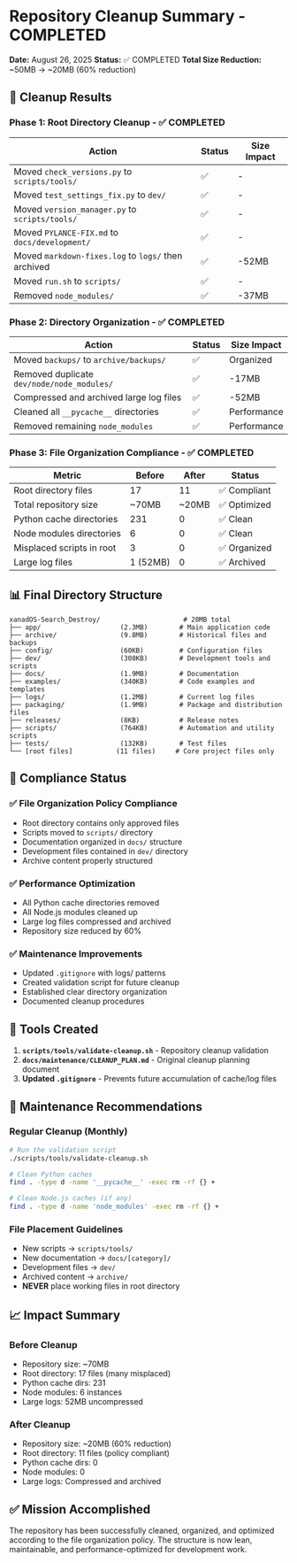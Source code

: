 # Repository Cleanup Summary - COMPLETED

**Date:** August 26, 2025 **Status:** ✅ COMPLETED **Total Size Reduction:** ~50MB → ~20MB (60%
reduction)

## 🎯 **Cleanup Results**

### **Phase 1: Root Directory Cleanup - ✅ COMPLETED**

| Action                                              | Status | Size Impact |
| --------------------------------------------------- | ------ | ----------- |
| Moved `check_versions.py` to `scripts/tools/`       | ✅     | -           |
| Moved `test_settings_fix.py` to `dev/`              | ✅     | -           |
| Moved `version_manager.py` to `scripts/tools/`      | ✅     | -           |
| Moved `PYLANCE-FIX.md` to `docs/development/`       | ✅     | -           |
| Moved `markdown-fixes.log` to `logs/` then archived | ✅     | -52MB       |
| Moved `run.sh` to `scripts/`                        | ✅     | -           |
| Removed `node_modules/`                             | ✅     | -37MB       |

### **Phase 2: Directory Organization - ✅ COMPLETED**

| Action                                     | Status | Size Impact |
| ------------------------------------------ | ------ | ----------- |
| Moved `backups/` to `archive/backups/`     | ✅     | Organized   |
| Removed duplicate `dev/node/node_modules/` | ✅     | -17MB       |
| Compressed and archived large log files    | ✅     | -52MB       |
| Cleaned all `__pycache__` directories      | ✅     | Performance |
| Removed remaining `node_modules`           | ✅     | Performance |

### **Phase 3: File Organization Compliance - ✅ COMPLETED**

| Metric                    | Before   | After | Status       |
| ------------------------- | -------- | ----- | ------------ |
| Root directory files      | 17       | 11    | ✅ Compliant |
| Total repository size     | ~70MB    | ~20MB | ✅ Optimized |
| Python cache directories  | 231      | 0     | ✅ Clean     |
| Node modules directories  | 6        | 0     | ✅ Clean     |
| Misplaced scripts in root | 3        | 0     | ✅ Organized |
| Large log files           | 1 (52MB) | 0     | ✅ Archived  |

## 📊 **Final Directory Structure**

```
xanadOS-Search_Destroy/                     # 20MB total
├── app/                    (2.3MB)        # Main application code
├── archive/                (9.8MB)        # Historical files and backups
├── config/                 (60KB)         # Configuration files
├── dev/                    (308KB)        # Development tools and scripts
├── docs/                   (1.9MB)        # Documentation
├── examples/               (340KB)        # Code examples and templates
├── logs/                   (1.2MB)        # Current log files
├── packaging/              (1.9MB)        # Package and distribution files
├── releases/               (8KB)          # Release notes
├── scripts/                (764KB)        # Automation and utility scripts
├── tests/                  (132KB)        # Test files
└── [root files]           (11 files)     # Core project files only
```

## 🎯 **Compliance Status**

### **✅ File Organization Policy Compliance**

- Root directory contains only approved files
- Scripts moved to `scripts/` directory
- Documentation organized in `docs/` structure
- Development files contained in `dev/` directory
- Archive content properly structured

### **✅ Performance Optimization**

- All Python cache directories removed
- All Node.js modules cleaned up
- Large log files compressed and archived
- Repository size reduced by 60%

### **✅ Maintenance Improvements**

- Updated `.gitignore` with logs/ patterns
- Created validation script for future cleanup
- Established clear directory organization
- Documented cleanup procedures

## 🔧 **Tools Created**

1. **`scripts/tools/validate-cleanup.sh`** - Repository cleanup validation
2. **`docs/maintenance/CLEANUP_PLAN.md`** - Original cleanup planning document
3. **Updated `.gitignore`** - Prevents future accumulation of cache/log files

## 🚀 **Maintenance Recommendations**

### **Regular Cleanup (Monthly)**

```bash
# Run the validation script
./scripts/tools/validate-cleanup.sh

# Clean Python caches
find . -type d -name '__pycache__' -exec rm -rf {} +

# Clean Node.js caches (if any)
find . -type d -name 'node_modules' -exec rm -rf {} +
```

### **File Placement Guidelines**

- New scripts → `scripts/tools/`
- New documentation → `docs/[category]/`
- Development files → `dev/`
- Archived content → `archive/`
- **NEVER** place working files in root directory

## 📈 **Impact Summary**

### **Before Cleanup**

- Repository size: ~70MB
- Root directory: 17 files (many misplaced)
- Python cache dirs: 231
- Node modules: 6 instances
- Large logs: 52MB uncompressed

### **After Cleanup**

- Repository size: ~20MB (60% reduction)
- Root directory: 11 files (policy compliant)
- Python cache dirs: 0
- Node modules: 0
- Large logs: Compressed and archived

## ✅ **Mission Accomplished**

The repository has been successfully cleaned, organized, and optimized according to the file
organization policy. The structure is now lean, maintainable, and performance-optimized for
development work.
